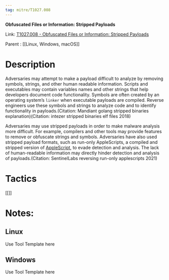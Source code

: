 ```yaml
---
tag: mitre/T1027.008
---
```


**Obfuscated Files or Information: Stripped Payloads**

Link: [T1027.008 - Obfuscated Files or Information: Stripped Payloads](https://attack.mitre.org/techniques/T1027/008)

Parent : [[Linux, Windows, macOS]]


# Description

Adversaries may attempt to make a payload difficult to analyze by removing symbols, strings, and other human readable information. Scripts and executables may contain variables names and other strings that help developers document code functionality. Symbols are often created by an operating system’s `linker` when executable payloads are compiled. Reverse engineers use these symbols and strings to analyze code and to identify functionality in payloads.(Citation: Mandiant golang stripped binaries explanation)(Citation: intezer stripped binaries elf files 2018)

Adversaries may use stripped payloads in order to make malware analysis more difficult. For example, compilers and other tools may provide features to remove or obfuscate strings and symbols. Adversaries have also used stripped payload formats, such as run-only AppleScripts, a compiled and stripped version of [AppleScript](https://attack.mitre.org/techniques/T1059/002), to evade detection and analysis. The lack of human-readable information may directly hinder detection and analysis of payloads.(Citation: SentinelLabs reversing run-only applescripts 2021)

# Tactics


[[]]


# Notes:

## Linux

Use Tool Template here

## Windows

Use Tool Template here